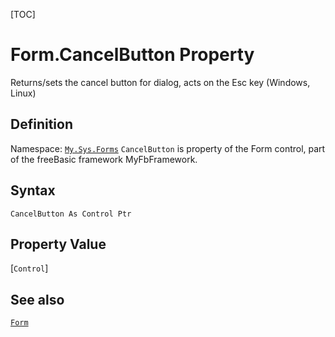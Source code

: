 [TOC]
# Form.CancelButton Property
Returns/sets the cancel button for dialog, acts on the Esc key (Windows, Linux)
## Definition
Namespace: [`My.Sys.Forms`](My.Sys.Forms.md)
`CancelButton` is property of the Form control, part of the freeBasic framework MyFbFramework.
## Syntax
```freeBasic
CancelButton As Control Ptr
```
## Property Value
[`Control`]
## See also
[`Form`](Form.md)
